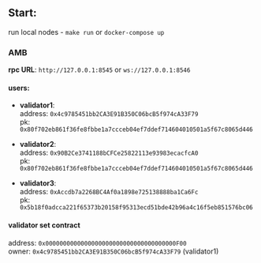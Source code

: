 ## Start:

run local nodes - `make run` or `docker-compose up`

### AMB
**rpc URL**: `http://127.0.0.1:8545` or `ws://127.0.0.1:8546`

#### users:

- **validator1**:  
  address: `0x4c9785451bb2CA3E91B350C06bcB5f974cA33F79`  
  pk: `0x80f702eb861f36fe8fbbe1a7ccceb04ef7ddef714604010501a5f67c8065d446`  

- **validator2**:  
  address: `0x90B2Ce3741188bCFCe25822113e93983ecacfcA0`  
  pk: `0x80f702eb861f36fe8fbbe1a7ccceb04ef7ddef714604010501a5f67c8065d446`  

- **validator3**:  
  address: `0xAccdb7a2268BC4Af0a1898e725138888ba1Ca6Fc`  
  pk: `0x5b18f0adcca221f65373b20158f95313ecd51bde42b96a4c16f5eb851576bc06`  

#### validator set contract

address: `0x0000000000000000000000000000000000000F00`  
owner: `0x4c9785451bb2CA3E91B350C06bcB5f974cA33F79` (validator1)
